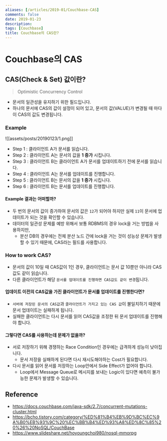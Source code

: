 ```yaml
---
aliases: [/articles/2019-01/Couchbase-CAS]
comments: false
date: 2019-01-23
description: 
tags: [Couchbase]
title: Couchbase의 CAS란?
---
```

# Couchbase의 CAS
## CAS(Check & Set) 값이란?
> Optimistic Concurrency Control

- 문서의 일관성을 유지하기 위한 필드입니다.
- 하나의 문서에 CAS의 값이 설정이 되어 있고, 문서의 값(VALUE)가 변경될 때 마다 이 CAS의 값도 변경됩니다.

### Example

![[assets/posts/20190123/1.png]]

- Step 1 : 클라이언트 A가 문서를 읽습니다.
- Step 2 : 클라이언트 A는 문서의 값을 **1 증가** 시킵니다.
- Step 3 : 클라이언트 B는 클라이언트 A가 문서를 업데이트하기 전에 문서를 읽습니다.
- Step 4 : 클라이언트 A는 문서를 업데이트를 진행합니다.
- Step 5 : 클라이언트 B는 문서의 값을 **1 증가** 시킵니다.
- Step 6 : 클라이언트 B는 문서를 업데이트를 진행합니다.

#### Example 결과는 어떠할까?
- 두 번의 문서의 값이 증가하여 문서의 값은 `12`가 되어야 하지만 실제 `11`이 문서에 업데이트가 되는 것을 확인할 수 있습니다.
- 데이터의 일관성 문제를 예방 위해서 보통 RDBMS의 경우 lock을 거는 방법을 사용하지만,
    - 분산 DB의 경우에는 전체 분산 노드 간에 lock을 거는 것이 성능상 문제가 발생할 수 있기 때문에, CAS라는 필드를 사용합니다.

### How to work CAS?
- 문서의 값이 10일 때 CAS값이 1인 경우, 클라이언트는 문서 값 10뿐만 아니라 CAS값도 같이 읽습니다.
- 다른 클라이언트가 해당 `문서를 업데이트를 진행하면 CAS값도 같이 변경`됩니다.

#### 업데이트 이전의 CAS값을 가진 클라이언트가 문서를 업데이트를 진행한다면?
- `서버에 저장된 문서의 CAS값`과 `클라이언트가 가지고 있는 CAS 값`이 불일치하기 때문에 문서 업데이트는 실패하게 됩니다.
- 실패한 클라이언트는 다시 문서를 읽어 CAS값을 조정한 뒤 문서 업데이트를 진행해야 합니다.

#### 그렇다면 CAS를 사용하는데 문제가 없을까?
- 서로 저장하기 위해 경쟁하는 Race Condition인 경우에는 급격하게 성능이 낮아집니다.
    - 문서 저장을 실패하게 된다면 다시 재시도해야하는 Cost가 필요합니다.
- 다시 문서를 읽어 문서를 저장하는 Loop안에서 Side Effect가 없어야 합니다.
    - Loop에서 Message Queue로 메시지를 보내는 Logic이 있다면 예측이 불가능한 문제가 발생할 수 있습니다.

## Reference
- <https://docs.couchbase.com/java-sdk/2.7/concurrent-mutations-cluster.html>
- <https://bcho.tistory.com/category/%ED%81%B4%EB%9D%BC%EC%9A%B0%EB%93%9C%20%EC%BB%B4%ED%93%A8%ED%8C%85%20%26%20NoSQL/CouchBase>
- <https://www.slideshare.net/hoyoungchoi980/nosql-mmorpg>



